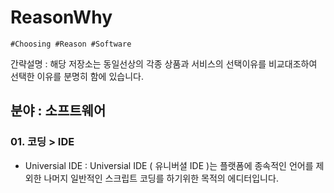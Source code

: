 # ReasonWhy
```
#Choosing #Reason #Software
```

간략설명 : 해당 저장소는 동일선상의 각종 상품과 서비스의 선택이유를 비교대조하여 선택한 이유를 분명히 함에 있습니다.

## 분야 : 소프트웨어

### 01. 코딩 > IDE
- Universial IDE : Universial IDE ( 유니버셜 IDE )는 플랫폼에 종속적인 언어를 제외한 나머지 일반적인 스크립트 코딩를 하기위한 목적의 에디터입니다.
